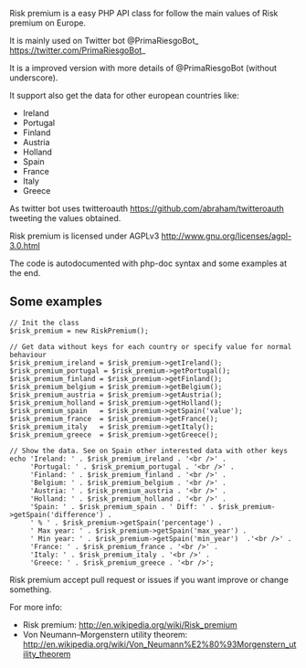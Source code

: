 Risk premium is a easy PHP API class for follow the main values of Risk premium
on Europe. 

It is mainly used on Twitter bot @PrimaRiesgoBot_ https://twitter.com/PrimaRiesgoBot_

It is a improved version with more details of @PrimaRiesgoBot (without underscore).

It support also get the data for other european countries like:

   * Ireland
   * Portugal
   * Finland
   * Austria
   * Holland
   * Spain
   * France
   * Italy
   * Greece

As twitter bot uses twitteroauth https://github.com/abraham/twitteroauth 
tweeting the values obtained.

Risk premium is licensed under AGPLv3 http://www.gnu.org/licenses/agpl-3.0.html

The code is autodocumented with php-doc syntax and some examples at the end.

Some examples
-----------

    // Init the class
    $risk_premium = new RiskPremium();
    
    // Get data without keys for each country or specify value for normal behaviour
    $risk_premium_ireland = $risk_premium->getIreland();
    $risk_premium_portugal = $risk_premium->getPortugal();
    $risk_premium_finland = $risk_premium->getFinland();
    $risk_premium_belgium = $risk_premium->getBelgium();
    $risk_premium_austria = $risk_premium->getAustria();
    $risk_premium_holland = $risk_premium->getHolland();
    $risk_premium_spain   = $risk_premium->getSpain('value');
    $risk_premium_france  = $risk_premium->getFrance();
    $risk_premium_italy   = $risk_premium->getItaly();
    $risk_premium_greece  = $risk_premium->getGreece();
    
    // Show the data. See on Spain other interested data with other keys
    echo 'Ireland: ' . $risk_premium_ireland . '<br />' .
         'Portugal: ' . $risk_premium_portugal . '<br />' .
         'Finland: ' . $risk_premium_finland . '<br />' .
         'Belgium: ' . $risk_premium_belgium . '<br />' .
         'Austria: ' . $risk_premium_austria . '<br />' .
         'Holland: ' . $risk_premium_holland . '<br />' .
         'Spain: ' . $risk_premium_spain . ' Diff: ' . $risk_premium->getSpain('difference') . 
         ' % ' . $risk_premium->getSpain('percentage') . 
         ' Max year: ' . $risk_premium->getSpain('max_year') .
         ' Min year: ' . $risk_premium->getSpain('min_year')  .'<br />' .
         'France: ' . $risk_premium_france . '<br />' .
         'Italy: ' . $risk_premium_italy . '<br />' .
         'Greece: ' . $risk_premium_greece . '<br />';

Risk premium accept pull request or issues if you want improve or change something.

For more info:
 * Risk premium: http://en.wikipedia.org/wiki/Risk_premium
 * Von Neumann–Morgenstern utility theorem: http://en.wikipedia.org/wiki/Von_Neumann%E2%80%93Morgenstern_utility_theorem